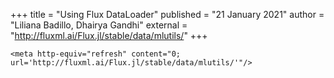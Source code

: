 +++
title = "Using Flux DataLoader"
published = "21 January 2021"
author = "Liliana Badillo, Dhairya Gandhi"
external = "http://fluxml.ai/Flux.jl/stable/data/mlutils/"
+++

~~~
<meta http-equiv="refresh" content="0; url='http://fluxml.ai/Flux.jl/stable/data/mlutils/'"/>
~~~
